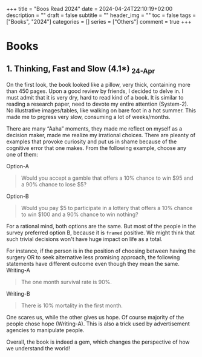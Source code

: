 +++
title = "Boos Read 2024"
date = 2024-04-24T22:10:19+02:00
description = ""
draft = false
subtitle = ""
header_img = ""
toc = false
tags = ["Books", "2024"]
categories = []
series = ["Others"]
comment = true
+++

# Books

## 1. Thinking, Fast and Slow (4.1*) <sub>24-Apr<sub>
On the first look, the book looked like a pillow, very thick, containing more than 450 pages.
Upon a good review by friends, I decided to delve in. I must admit that it is very dry, hard to read kind of a book.
It is similar to reading a research paper, need to devote my entire attention (System-2). 
No illustrative images/tables, like walking on bare foot in a hot summer.
This made me to prgress very slow, consuming a lot of weeks/months.

There are many “Aaha” moments, they made me reflect on myself as a decision maker, made me realize my irrational choices. 
There are pleanty of examples that provoke curiosity and put us in shame because of the cognitive error that one makes. 
From the following example, choose any one of them:

Option-A
> Would you accept a gamble that offers a 10% chance to win $95 and a 90% chance to lose $5?


Option-B
> Would you pay $5 to participate in a lottery that offers a 10% chance to win $100 and a 90% chance to win nothing?

For a rational mind, both options are the same. 
But most of the people in the survey preferred option B, because it is `framed` positive.
We might think that such trivial decisions won't have huge impact on life as a total.

For instance, if the person is in the position of choosing between having the surgery OR to seek alternative less promising approach, the following statements have different outcome even though they mean the same.
Writing-A 
> The one month survival rate is 90%.

Writing-B
> There is 10% mortality in the first month.

One scares us, while the other gives us hope. 
Of course majority of the people chose hope (Writing-A). 
This is also a trick used by advertisement agencies to manipulate people.

Overall, the book is indeed a gem, which changes the perspective of how we understand the world!